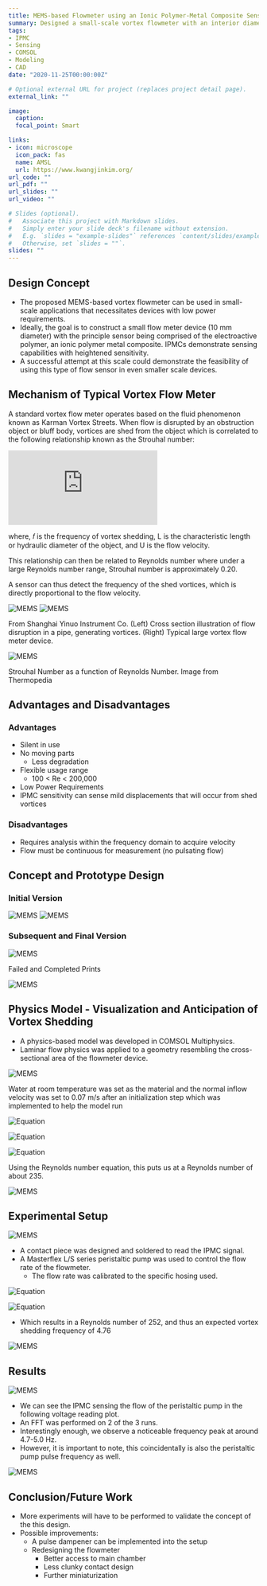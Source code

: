 ```yaml
---
title: MEMS-based Flowmeter using an Ionic Polymer-Metal Composite Sensor
summary: Designed a small-scale vortex flowmeter with an interior diameter of 10 mm and implemented a 5 mm rectangular IPMC sensor to detect the frequency of vortices shedding from a bluff body. SLA printed and wired fully functional prototype. Performed COMSOL fluidstructure analysis to verify acquired experimental data. 
tags:
- IPMC
- Sensing
- COMSOL
- Modeling
- CAD
date: "2020-11-25T00:00:00Z"

# Optional external URL for project (replaces project detail page).
external_link: ""

image:
  caption:
  focal_point: Smart

links:
- icon: microscope
  icon_pack: fas
  name: AMSL
  url: https://www.kwangjinkim.org/
url_code: ""
url_pdf: ""
url_slides: ""
url_video: ""

# Slides (optional).
#   Associate this project with Markdown slides.
#   Simply enter your slide deck's filename without extension.
#   E.g. `slides = "example-slides"` references `content/slides/example-slides.md`.
#   Otherwise, set `slides = ""`.
slides: ""
---
```

## Design Concept

- The proposed MEMS-based vortex flowmeter can be used in small- scale applications that necessitates devices with low power requirements.
- Ideally, the goal is to construct a small flow meter device (10 mm diameter) with the principle sensor being comprised of the electroactive polymer, an ionic polymer metal composite. IPMCs demonstrate sensing capabilities with heightened sensitivity.
- A successful attempt at this scale could demonstrate the feasibility of using this type of flow sensor in even smaller scale devices.

## Mechanism of Typical Vortex Flow Meter

A standard vortex flow meter operates based on the fluid phenomenon known as Karman Vortex Streets.
When flow is disrupted by an obstruction object or bluff body, vortices are shed from the object which is correlated to the following relationship known as the Strouhal number:

![Equation](https://latex.codecogs.com/svg.latex?St%20=%20fL/U)

where, 𝑓 is the frequency of vortex shedding, L is the characteristic length or hydraulic diameter of the object, and U is the flow velocity.

This relationship can then be related to Reynolds number where under a large Reynolds number range, Strouhal number is approximately 0.20.

A sensor can thus detect the frequency of the shed vortices, which is directly proportional to the flow velocity.

![MEMS](https://nminaian.github.io/Website/media/MEMS_Images/MEMS1.png)
![MEMS](https://nminaian.github.io/Website/media/MEMS_Images/MEMS2.png)

From Shanghai Yinuo Instrument Co. (Left) Cross section illustration of flow disruption in a pipe, generating vortices. (Right) Typical large vortex flow meter device.  

![MEMS](https://nminaian.github.io/Website/media/MEMS_Images/MEMS3.jpg)

Strouhal Number as a function of Reynolds Number. Image from Thermopedia

## Advantages and Disadvantages

### Advantages

- Silent in use
- No moving parts
  - Less degradation
- Flexible usage range
  - 100 < Re < 200,000
- Low Power Requirements
- IPMC sensitivity can sense mild displacements that will occur from shed vortices
  
### Disadvantages

- Requires analysis within the frequency domain to acquire velocity
- Flow must be continuous for measurement (no pulsating flow)

## Concept and Prototype Design

### Initial Version

![MEMS](https://nminaian.github.io/Website/media/MEMS_Images/MEMS4.png)
![MEMS](https://nminaian.github.io/Website/media/MEMS_Images/MEMS5.png)

### Subsequent and Final Version

![MEMS](https://nminaian.github.io/Website/media/MEMS_Images/MEMS6.png)

Failed and Completed Prints

![MEMS](https://nminaian.github.io/Website/media/MEMS_Images/MEMS7.png)

## Physics Model - Visualization and Anticipation of Vortex Shedding

- A physics-based model was developed in COMSOL Multiphysics.
- Laminar flow physics was applied to a geometry resembling the cross-sectional area of the flowmeter device.

![MEMS](https://i.gyazo.com/0e91a2d53774171989e874033694cc85.gif)

Water at room temperature was set as the material and the normal inflow velocity was set to 0.07 m/s after an initialization step which was implemented to help the model run

![Equation](https://latex.codecogs.com/svg.latex?\rho_w%20=%20997%20[kg/m^3])

![Equation](https://latex.codecogs.com/svg.latex?\mu%20=%208.90%20\times%2010^-4%20[Pa-s])

![Equation](https://nminaian.github.io/Website/media/MEMS_Images/Step.svg)

Using the Reynolds number equation, this puts us at a Reynolds number of about 235.

![MEMS](https://i.gyazo.com/bf9f913d2066575e498155969682bd62.gif)

## Experimental Setup

  ![MEMS](https://i.gyazo.com/a41b37e0e7597b4f8e675c9631e64772.gif)

- A contact piece was designed and soldered to read the IPMC signal.
- A Masterflex L/S series peristaltic pump was used to control the flow rate of the flowmeter.
  - The flow rate was calibrated to the specific hosing used.

![Equation](https://latex.codecogs.com/svg.latex?Q_e=5900%20[mm^3/s])

![Equation](https://latex.codecogs.com/svg.latex?V_e=0.075%20[m/s])

- Which results in a Reynolds number of 252, and thus an expected vortex shedding frequency of 4.76

![MEMS](https://nminaian.github.io/Website/media/MEMS_Images/MEMS8.png)

## Results

![MEMS](https://nminaian.github.io/Website/media/MEMS_Images/MEMS9.png)

- We can see the IPMC sensing the flow of the peristaltic pump in the following voltage reading plot.
- An FFT was performed on 2 of the 3 runs.
- Interestingly enough, we observe a noticeable frequency peak at around 4.7-5.0 Hz.
- However, it is important to note, this coincidentally is also the peristaltic pump pulse frequency as well.

![MEMS](https://nminaian.github.io/Website/media/MEMS_Images/MEMS10.png)

## Conclusion/Future Work

- More experiments will have to be performed to validate the concept of the this design.
- Possible improvements:
  - A pulse dampener can be implemented into the setup
  - Redesigning the flowmeter
    - Better access to main chamber
    - Less clunky contact design
    - Further miniaturization
